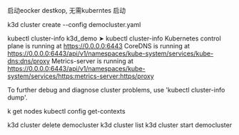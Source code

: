 启动eocker destkop, 无需kuberntes 启动

 k3d cluster create --config democluster.yaml


kubectl cluster-info
k3d_demo ➤ kubectl cluster-info
Kubernetes control plane is running at https://0.0.0.0:6443
CoreDNS is running at https://0.0.0.0:6443/api/v1/namespaces/kube-system/services/kube-dns:dns/proxy
Metrics-server is running at https://0.0.0.0:6443/api/v1/namespaces/kube-system/services/https:metrics-server:https/proxy

To further debug and diagnose cluster problems, use 'kubectl cluster-info dump'.


k get nodes
kubectl config get-contexts


k3d cluster delete democluster
k3d cluster list
k3d cluster  start democluster
